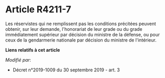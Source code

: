 # Article R4211-7

Les réservistes qui ne remplissent pas les conditions précitées peuvent obtenir, sur leur demande, l'honorariat de leur grade
ou du grade immédiatement supérieur par décision du ministre de la défense, ou pour ceux de la gendarmerie nationale par
décision du ministre de l'intérieur.

**Liens relatifs à cet article**

_Modifié par_:

  - Décret n°2019-1009 du 30 septembre 2019 - art. 3

